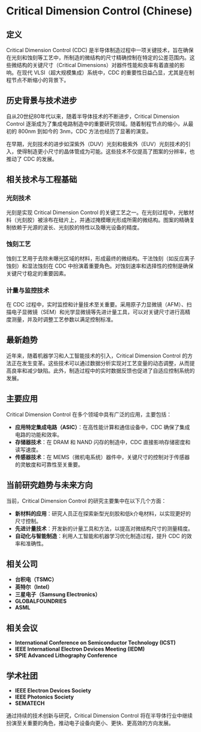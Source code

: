 # Critical Dimension Control (Chinese)

## 定义

Critical Dimension Control (CDC) 是半导体制造过程中一项关键技术，旨在确保在光刻和蚀刻等工艺中，所制造的微结构的尺寸精确控制在特定的公差范围内。这些微结构的关键尺寸（Critical Dimensions）对器件性能和良率有着直接的影响。在现代 VLSI（超大规模集成）系统中，CDC 的重要性日益凸显，尤其是在制程节点不断缩小的背景下。

## 历史背景与技术进步

自从20世纪80年代以来，随着半导体技术的不断进步，Critical Dimension Control 逐渐成为了集成电路制造中的重要研究领域。随着制程节点的缩小，从最初的 800nm 到如今的 3nm，CDC 方法也经历了显著的演变。

在早期，光刻技术的进步如深紫外（DUV）光刻和极紫外（EUV）光刻技术的引入，使得制造更小尺寸的晶体管成为可能。这些技术不仅提高了图案的分辨率，也推动了 CDC 的发展。

## 相关技术与工程基础

### 光刻技术

光刻是实现 Critical Dimension Control 的关键工艺之一。在光刻过程中，光敏材料（光刻胶）被涂布在硅片上，并通过掩模曝光形成所需的微结构。图案的精确复制依赖于光源的波长、光刻胶的特性以及曝光设备的精度。

### 蚀刻工艺

蚀刻工艺用于去除未曝光区域的材料，形成最终的微结构。干法蚀刻（如反应离子蚀刻）和湿法蚀刻在 CDC 中扮演着重要角色。对蚀刻速率和选择性的控制是确保关键尺寸稳定的重要因素。

### 计量与监控技术

在 CDC 过程中，实时监控和计量技术至关重要。采用原子力显微镜（AFM）、扫描电子显微镜（SEM）和光学显微镜等先进计量工具，可以对关键尺寸进行高精度测量，并及时调整工艺参数以满足控制标准。

## 最新趋势

近年来，随着机器学习和人工智能技术的引入，Critical Dimension Control 的方法正在发生变革。这些技术可以通过数据分析实现对工艺变量的动态调整，从而提高良率和减少缺陷。此外，制造过程中的实时数据反馈也促进了自适应控制系统的发展。

## 主要应用

Critical Dimension Control 在多个领域中具有广泛的应用，主要包括：

- **应用特定集成电路（ASIC）**：在高性能计算和通信设备中，CDC 确保了集成电路的功能和效率。
- **存储器技术**：在 DRAM 和 NAND 闪存的制造中，CDC 直接影响存储密度和读写速度。
- **传感器技术**：在 MEMS（微机电系统）器件中，关键尺寸的控制对于传感器的灵敏度和可靠性至关重要。

## 当前研究趋势与未来方向

当前，Critical Dimension Control 的研究主要集中在以下几个方面：

- **新材料的应用**：研究人员正在探索新型光刻胶和低k介电材料，以实现更好的尺寸控制。
- **先进计量技术**：开发新的计量工具和方法，以提高对微结构尺寸的测量精度。
- **自动化与智能制造**：利用人工智能和机器学习优化制造过程，提升 CDC 的效率和准确性。

## 相关公司

- **台积电（TSMC）**
- **英特尔（Intel）**
- **三星电子（Samsung Electronics）**
- **GLOBALFOUNDRIES**
- **ASML**

## 相关会议

- **International Conference on Semiconductor Technology (ICST)**
- **IEEE International Electron Devices Meeting (IEDM)**
- **SPIE Advanced Lithography Conference**

## 学术社团

- **IEEE Electron Devices Society**
- **IEEE Photonics Society**
- **SEMATECH**

通过持续的技术创新与研究，Critical Dimension Control 将在半导体行业中继续扮演至关重要的角色，推动电子设备向更小、更快、更高效的方向发展。